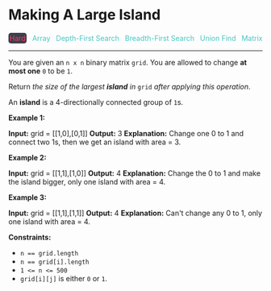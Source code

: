 # Making A Large Island

<div style="display: flex; justify-content: space-between; align-items: center">
<div style="color: #ff375f;
padding: 2px; background-color: #3a3f4b; border-radius: 5px;">Hard</div>
<div style="color: #46c6c2">Array</div>
<div style="color: #46c6c2">Depth-First Search</div>
<div style="color: #46c6c2">Breadth-First Search</div>
<div style="color: #46c6c2">Union Find</div>
<div style="color: #46c6c2">Matrix</div>
</div>

---

You are given an `n x n` binary matrix `grid`. You are allowed to change **at most one** `0` to be `1`.

Return _the size of the largest **island** in_ `grid` _after applying this operation_.

An **island** is a 4-directionally connected group of `1`s.

**Example 1:**

**Input:** grid = \[\[1,0\],\[0,1\]\]
**Output:** 3
**Explanation:** Change one 0 to 1 and connect two 1s, then we get an island with area = 3.

**Example 2:**

**Input:** grid = \[\[1,1\],\[1,0\]\]
**Output:** 4
**Explanation:** Change the 0 to 1 and make the island bigger, only one island with area = 4.

**Example 3:**

**Input:** grid = \[\[1,1\],\[1,1\]\]
**Output:** 4
**Explanation:** Can't change any 0 to 1, only one island with area = 4.

**Constraints:**

*   `n == grid.length`
*   `n == grid[i].length`
*   `1 <= n <= 500`
*   `grid[i][j]` is either `0` or `1`.